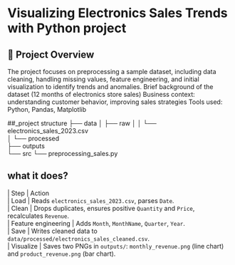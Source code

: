 # Visualizing Electronics Sales Trends with Python project 

## 📌 Project Overview
The project focuses on preprocessing a sample dataset, including data cleaning, handling missing values, feature engineering, and initial visualization to identify trends and anomalies.
Brief background of the dataset (12 months of electronics store sales)
  Business context: understanding customer behavior, improving sales strategies
  Tools used: Python, Pandas, Matplotlib


##_project structure
├── data
│   ├── raw
│   │   └── electronics_sales_2023.csv   
│   └── processed                      
├── outputs                            
└── src
    └── preprocessing_sales.py           

## what it does?

| Step                | Action              
| Load                | Reads `electronics_sales_2023.csv`, parses `Date`.                                                      
| Clean               | Drops duplicates, ensures positive `Quantity` and `Price`, recalculates `Revenue`.                      
| Feature engineering | Adds `Month`, `MonthName`, `Quarter`, `Year`.                                                           
| Save                | Writes cleaned data to `data/processed/electronics_sales_cleaned.csv`.                                  
| Visualize           | Saves two PNGs in `outputs/`: `monthly_revenue.png` (line chart) and `product_revenue.png` (bar chart). 


